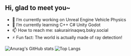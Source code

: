 ## Hi, glad to meet you~

- 🔭 I’m currently working on Unreal Engine Vehicle Physics
- 🌱 I’m currently learning C++ C# Unity Godot
- 📫 How to reach me: sakurairinaqwq.bsky.social
- ⚡ Fun fact: The world is actually made of ray detection!
<!--more-->
![Anurag's GitHub stats](https://github-readme-stats.vercel.app/api?username=Sakurairinaqwq)
![Top Langs](https://github-readme-stats.vercel.app/api/top-langs/?username=Sakurairinaqwq)
